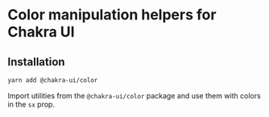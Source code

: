 # Color manipulation helpers for Chakra UI

## Installation

```sh
yarn add @chakra-ui/color
```

Import utilities from the `@chakra-ui/color` package and use them with colors in
the `sx` prop.

